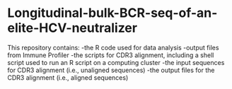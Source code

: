 # Longitudinal-bulk-BCR-seq-of-an-elite-HCV-neutralizer
This repository contains:
-the R code used for data analysis
-output files from Immune Profiler 
-the scripts for CDR3 alignment, including a shell script used to run an R script on a computing cluster
-the input sequences for CDR3 alignment (i.e., unaligned sequences)
-the output files for the CDR3 alignment (i.e., aligned sequences)
